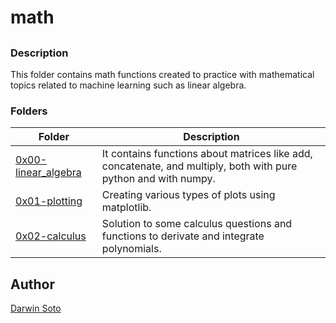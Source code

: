 # math

##

### Description

This folder contains math functions created to practice with mathematical topics related to machine learning such as linear algebra.

### Folders

| Folder | Description |
| ------ | ------ |
| [0x00-linear_algebra](0x00-linear_algebra) | It contains functions about matrices like add, concatenate, and multiply, both with pure python and with numpy. |
| [0x01-plotting](0x01-plotting) | Creating various types of plots using matplotlib. |
| [0x02-calculus](0x02-calculus) | Solution to some calculus questions and functions to derivate and integrate polynomials. |


## Author

[Darwin Soto](https://twitter.com/darutos)
